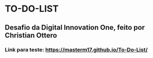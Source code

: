 #  TO-DO-LIST

## Desafio da Digital Innovation One, feito por Christian Ottero

### Link para teste: https://masterm17.github.io/To-Do-List/
